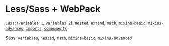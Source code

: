 # Less/Sass + WebPack


[`Less`](./src/less/): ([`variables 1`](./src/less/variables.less),
[`variables 2`](./src/less/variables_use.less)),
[`nested`](./src/less/nested.less), [`extend`](./src/less/extend.less),
[`math`](./src/less/math.less),
[`mixins-basic`](./src/less/mixins-basic.less),
[`mixins-advanced`](./src/less/mixins-advanced.less),
[`imports`](./src/less/style.less),
[`components`](./src/less/components)

[Sass](./src/sass/): [`variables`](./src/sass/variables_use.scss),
[`nested`](./src/sass/nested.scss), [`math`](./src/sass/math.scss),
[`mixins-basic`](./src/sass/mixins-basic.scss),
[`mixins-advanced`](./src/sass/mixins-advanced.scss)